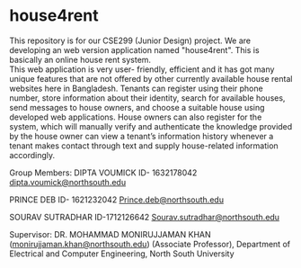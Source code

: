 # house4rent
This repository is for our CSE299 (Junior Design) project. We are developing an web version application named "house4rent". 
This is basically an online house rent system.  
This web application is very user-
friendly, efficient and it has got many unique features that are not offered
by other currently available house rental websites here in Bangladesh. Tenants
can register using their phone number, store information about their
identity, search for available houses, send messages to house owners, and
choose a suitable house using developed web applications. House owners can
also register for the system, which will manually verify and authenticate the
knowledge provided by the house owner can view a tenant’s information history
whenever a tenant makes contact through text and supply house-related
information accordingly.

Group Members:
DIPTA VOUMICK
ID- 1632178042
dipta.voumick@northsouth.edu

PRINCE DEB
ID- 1621232042
Prince.deb@northsouth.edu

SOURAV SUTRADHAR
ID-1712126642
Sourav.sutradhar@northsouth.edu


Supervisor:
DR. MOHAMMAD MONIRUJJAMAN KHAN (monirujjaman.khan@northsouth.edu)
(Associate Professor),
Department of Electrical and Computer Engineering,
North South University

